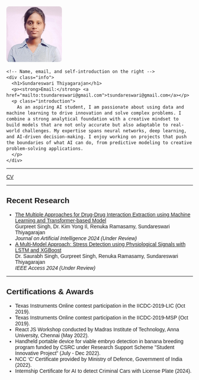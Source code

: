 <!DOCTYPE html>
<html lang="en">
<head>
  <meta charset="UTF-8">
  <meta name="viewport" content="width=device-width, initial-scale=1.0">
  <title>Sundareswari Thiyagarajan</title>
  <style>
    /* Basic styling */
    body {
      font-family: Arial, sans-serif;
      margin: 20px;
    }

    /* Flexbox container for the image and contact details */
    .container {
      display: flex;
      align-items: center;
      justify-content: flex-start;
      gap: 20px; /* Space between the image and info */
    }

    /* Image styling */
    .profile-img {
      width: 150px;
      height: auto;
      border-radius: 8px;
    }

    /* Right-side content */
    .info {
      flex-grow: 1;
      display: flex;
      flex-direction: column;
      justify-content: center;
    }

    /* Name and email alignment */
    .info h1 {
      margin: 0;
      font-size: 1.8em;
    }

    .info p {
      margin: 5px 0;
    }

    /* Self-introduction */
    .info .introduction {
      margin-top: 10px;
      font-size: 1em;
      line-height: 1.6;
    }

    /* Responsive design for smaller screens */
    @media screen and (max-width: 768px) {
      .container {
        flex-direction: column;
        align-items: center;
        text-align: center;
      }

      .profile-img {
        margin-bottom: 20px;
      }

      .info {
        align-items: center;
      }
    }
  </style>
</head>
<body>

  <div class="container">
    <!-- Image on the left -->
    <img src="photo.jpeg" alt="Sundareswari Thiyagarajan" class="profile-img">

    <!-- Name, email, and self-introduction on the right -->
    <div class="info">
      <h1>Sundareswari Thiyagarajan</h1>
      <p><strong>Email:</strong> <a href="mailto:tsundareswari@gmail.com">tsundareswari@gmail.com</a></p>
      <p class="introduction">
        As an aspiring AI student, I am passionate about using data and machine learning to drive innovation and solve complex problems. I combine a strong analytical foundation with a creative mindset to build models that are not only accurate but also adaptable to real-world challenges. My expertise spans neural networks, deep learning, and AI-driven decision-making. I enjoy working on projects that push the boundaries of what AI can do, from predictive modeling to creative problem-solving applications.
      </p>
    </div>
  </div>

  <hr>

  <a href="CV.pdf">CV</a>

  <hr>

  <h2>Recent Research</h2>
  <ul>
    <li>
      <a href="link-to-pdf.pdf">The Multiple Approaches for Drug-Drug Interaction Extraction using Machine Learning and Transformer-based Model</a><br>
      Gurpreet Singh, Dr. Kim Yong Il, Renuka Ramasamy, Sundareswari Thiyagarajan<br>
      <em>Journal on Artificial Intelligence 2024 (Under Review)</em>
    </li>
    <li>
      <a href="link-to-pdf.pdf">A Multi-Model Approach: Stress Detection using Physiological Signals with LSTM and XGBoost</a><br>
      Dr. Saurabh Singh, Gurpreet Singh, Renuka Ramasamy, Sundareswari Thiyagarajan<br>
      <em>IEEE Access 2024 (Under Review)</em>
    </li>
  </ul>

  <hr>

  <h2>Certifications & Awards</h2>
  <ul>
    <li>Texas Instruments Online contest participation in the IICDC-2019-LIC (Oct 2019).</li>
    <li>Texas Instruments Online contest participation in the IICDC-2019-MSP (Oct 2019).</li>
    <li>React JS Workshop conducted by Madras Institute of Technology, Anna University, Chennai (May 2022).</li>
    <li>Handheld portable device for viable embryo detection in banana breeding program funded by CSRC under Research Support Scheme "Student Innovative Project" (July - Dec 2022).</li>
    <li>NCC ‘C’ Certificate provided by Ministry of Defence, Government of India (2022).</li>
    <li>Internship Certificate for AI to detect Criminal Cars with License Plate (2024).</li>
  </ul>

</body>
</html>
